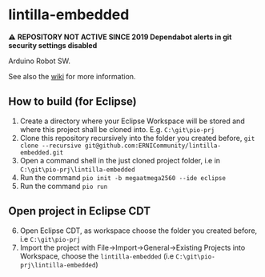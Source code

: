 lintilla-embedded
=================

:warning: **REPOSITORY NOT ACTIVE SINCE 2019 Dependabot alerts in git security settings disabled**

Arduino Robot SW.

See also the [wiki](https://github.com/ERNICommunity/lintilla-embedded/wiki) for more information.

## How to build (for Eclipse)
  1. Create a directory where your Eclipse Workspace will be stored and where this project shall be cloned into. E.g. `C:\git\pio-prj`
  2. Clone this repository recursively into the folder you created before, `git clone --recursive git@github.com:ERNICommunity/lintilla-embedded.git`
  3. Open a command shell in the just cloned project folder, i.e in `C:\git\pio-prj\lintilla-embedded`
  4. Run the command `pio init -b megaatmega2560 --ide eclipse`
  5. Run the command `pio run`

## Open project in Eclipse CDT
  6. Open Eclipse CDT, as workspace choose the folder you created before, i.e `C:\git\pio-prj`
  7. Import the project with File->Import->General->Existing Projects into Workspace, choose the `lintilla-embedded` (i.e `C:\git\pio-prj\lintilla-embedded`)
